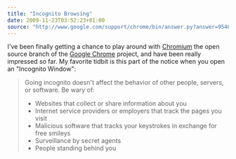 ```yaml
---
title: "Incognito Browsing"
date: 2009-11-23T03:52:23+01:00
source: "http://www.google.com/support/chrome/bin/answer.py?answer=95464&hl=en"
---
```


I've been finally getting a chance to play around with [Chromium](http://www.chromium.org/) the open source branch of the [Google Chrome](http://www.google.com/chrome) project, and have been really impressed so far. My favorite tidbit is this part of the notice when you open an "Incognito Window":

<blockquote>
<p>Going incognito doesn't affect the behavior of other people, servers, or software. Be wary of:</p>
<ul>
<li>Websites that collect or share information about you</li>
<li>Internet service providers or employers that track the pages you visit</li>
<li>Malicious software that tracks your keystrokes in exchange for free smileys</li>
<li>Surveillance by secret agents</li>
<li>People standing behind you</li>
</ul>
</blockquote>
